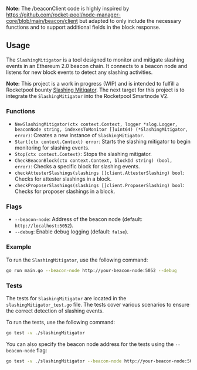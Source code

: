 **Note:** The /beaconClient code is highly inspired by https://github.com/rocket-pool/node-manager-core/blob/main/beacon/client but adapted to only include the necessary functions and to support additional fields in the block response.

## Usage

The `SlashingMitigator` is a tool designed to monitor and mitigate slashing events in an Ethereum 2.0 beacon chain. It connects to a beacon node and listens for new block events to detect any slashing activities.

**Note:** This project is a work in progress (WIP) and is intended to fulfill a Rocketpool bounty [Slashing Mitigator](https://rpbountyboard.com/BA092403). The next target for this project is to integrate the `SlashingMitigator` into the Rocketpool Smartnode V2.

### Functions

- `NewSlashingMitigator(ctx context.Context, logger *slog.Logger, beaconNode string, indexesToMonitor []uint64) (*SlashingMitigator, error)`: Creates a new instance of `SlashingMitigator`.
- `Start(ctx context.Context) error`: Starts the slashing mitigator to begin monitoring for slashing events.
- `Stop(ctx context.Context)`: Stops the slashing mitigator.
- `CheckBeaconBlock(ctx context.Context, blockId string) (bool, error)`: Checks a specific block for slashing events.
- `checkAttesterSlashings(slashings []client.AttesterSlashing) bool`: Checks for attester slashings in a block.
- `checkProposerSlashings(slashings []client.ProposerSlashing) bool`: Checks for proposer slashings in a block.

### Flags

- `--beacon-node`: Address of the beacon node (default: `http://localhost:5052`).
- `--debug`: Enable debug logging (default: `false`).

### Example

To run the `SlashingMitigator`, use the following command:

```sh
go run main.go --beacon-node http://your-beacon-node:5052 --debug
```

### Tests

The tests for `SlashingMitigator` are located in the `slashingMitigator_test.go` file. The tests cover various scenarios to ensure the correct detection of slashing events.

To run the tests, use the following command:

```sh
go test -v ./slashingMitigator
```

You can also specify the beacon node address for the tests using the `--beacon-node` flag:

```sh
go test -v ./slashingMitigator --beacon-node http://your-beacon-node:5052
```